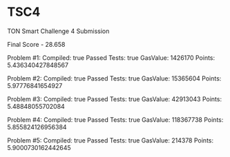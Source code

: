 # TSC4
TON Smart Challenge 4 Submission

Final Score - 28.658

Problem #1:
Compiled: true
Passed Tests: true
GasValue: 1426170
Points: 5.436340427848567

Problem #2:
Compiled: true
Passed Tests: true
GasValue: 15365604
Points: 5.97776841654927

Problem #3:
Compiled: true
Passed Tests: true
GasValue: 42913043
Points: 5.48848055702084

Problem #4:
Compiled: true
Passed Tests: true
GasValue: 118367738
Points: 5.855824126956384

Problem #5:
Compiled: true
Passed Tests: true
GasValue: 214378
Points: 5.9000730162442645